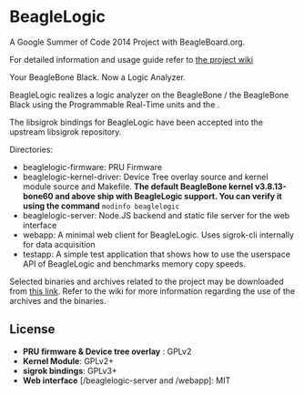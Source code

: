 BeagleLogic
===========

A Google Summer of Code 2014 Project with BeagleBoard.org.

For detailed information and usage guide refer to
[the project wiki](https://github.com/abhishek-kakkar/BeagleLogic/wiki)

Your BeagleBone Black. Now a Logic Analyzer.

BeagleLogic realizes a logic analyzer on the BeagleBone / the BeagleBone Black using
the Programmable Real-Time units and the .

The libsigrok bindings for BeagleLogic have been accepted into the upstream
libsigrok repository.

Directories:

* beaglelogic-firmware: PRU Firmware
* beaglelogic-kernel-driver: Device Tree overlay source and kernel module source and Makefile.
**The default BeagleBone kernel v3.8.13-bone60 and above ship with BeagleLogic support.
You can verify it using the command** ```modinfo beaglelogic```
* beaglelogic-server: Node.JS backend and static file server for the web interface
* webapp: A minimal web client for BeagleLogic. Uses sigrok-cli internally for data
acquisition
* testapp: A simple test application that shows how to use the userspace API of BeagleLogic
and benchmarks memory copy speeds.
 
Selected binaries and archives related to the project may be downloaded from
[this link](http://goo.gl/770FTZ). Refer to the wiki for more information 
regarding the use of the archives and the binaries.

License
--------

 * **PRU firmware & Device tree overlay** : GPLv2
 * **Kernel Module**: GPLv2+
 * **sigrok bindings**: GPLv3+
 * **Web interface** [/beaglelogic-server and /webapp]: MIT
